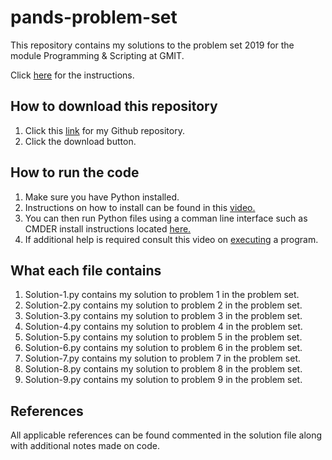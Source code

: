 # pands-problem-set

This repository contains my solutions to the problem set 2019 for the module Programming & Scripting at GMIT.

Click [here](https://github.com/ianmcloughlin/problems-pands-2019/raw/master/problems.pdf) for the instructions. 

## How to download this repository

1. Click this [link](https://github.com/Dowline1/pands-problem-set) for my Github repository.
2. Click the download button.

## How to run the code

1. Make sure you have Python installed.
2. Instructions on how to install can be found in this [video.](https://web.microsoftstream.com/video/53a85003-eaaa-4724-afc2-b99ead7a0339)
3. You can then run Python files using a comman line interface such as CMDER install instructions located [here.](https://web.microsoftstream.com/video/52f3a795-f402-4862-8e14-94d3285bc807)
4. If additional help is required consult this video on [executing](https://web.microsoftstream.com/video/cd3347c4-8296-4e8c-bb63-01ef5452de17) a program.

## What each file contains

1. Solution-1.py contains my solution to problem 1 in the problem set.
2. Solution-2.py contains my solution to problem 2 in the problem set.
3. Solution-3.py contains my solution to problem 3 in the problem set.
4. Solution-4.py contains my solution to problem 4 in the problem set.
5. Solution-5.py contains my solution to problem 5 in the problem set.
6. Solution-6.py contains my solution to problem 6 in the problem set.
7. Solution-7.py contains my solution to problem 7 in the problem set.
8. Solution-8.py contains my solution to problem 8 in the problem set.
9. Solution-9.py contains my solution to problem 9 in the problem set.

## References

All applicable references can be found commented in the solution file along with additional notes made on code.